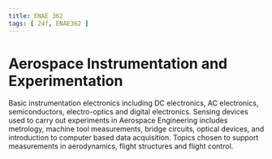 ```yaml
---
title: ENAE 362
tags: [ 24f, ENAE362 ]
---
```


# Aerospace Instrumentation and Experimentation

Basic instrumentation electronics including DC electronics, AC electronics, semiconductors, electro-optics and digital electronics. Sensing devices used to carry out experiments in Aerospace Engineering includes metrology, machine tool measurements, bridge circuits, optical devices, and introduction to computer based data acquisition. Topics chosen to support measurements in aerodynamics, flight structures and flight control.
